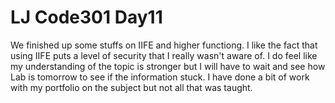 <h1>LJ Code301 Day11</h1>

We finished up some stuffs on IIFE and higher functiong.  I like the fact that using IIFE puts a level of security that I really wasn't aware of.  I do feel like my understanding of the topic is stronger but I will have to wait and see how Lab is tomorrow to see if the information stuck.  I have done a bit of work with my portfolio on the subject but not all that was taught.